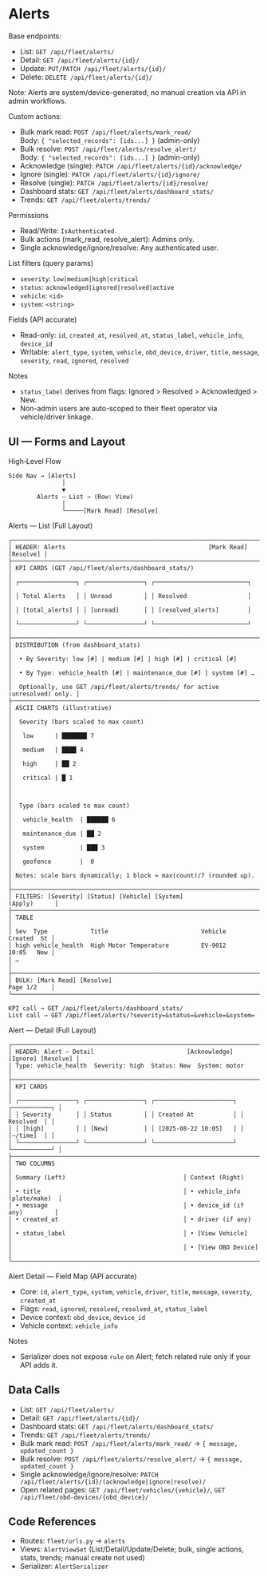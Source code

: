 # Alerts

Base endpoints:
- List: `GET /api/fleet/alerts/`
- Detail: `GET /api/fleet/alerts/{id}/`
- Update: `PUT/PATCH /api/fleet/alerts/{id}/`
- Delete: `DELETE /api/fleet/alerts/{id}/`

Note: Alerts are system/device-generated; no manual creation via API in admin workflows.

Custom actions:
- Bulk mark read: `POST /api/fleet/alerts/mark_read/`  
  Body: `{ "selected_records": [ids...] }` (admin-only)
- Bulk resolve: `POST /api/fleet/alerts/resolve_alert/`  
  Body: `{ "selected_records": [ids...] }` (admin-only)
- Acknowledge (single): `PATCH /api/fleet/alerts/{id}/acknowledge/`
- Ignore (single): `PATCH /api/fleet/alerts/{id}/ignore/`
- Resolve (single): `PATCH /api/fleet/alerts/{id}/resolve/`
- Dashboard stats: `GET /api/fleet/alerts/dashboard_stats/`
- Trends: `GET /api/fleet/alerts/trends/`

Permissions
- Read/Write: `IsAuthenticated`.
- Bulk actions (mark_read, resolve_alert): Admins only.
- Single acknowledge/ignore/resolve: Any authenticated user.

List filters (query params)
- `severity`: `low|medium|high|critical`
- `status`: `acknowledged|ignored|resolved|active`
- `vehicle`: `<id>`
- `system`: `<string>`

Fields (API accurate)
- Read-only: `id`, `created_at`, `resolved_at`, `status_label`, `vehicle_info`, `device_id`
- Writable: `alert_type`, `system`, `vehicle`, `obd_device`, `driver`, `title`, `message`, `severity`, `read`, `ignored`, `resolved`

Notes
- `status_label` derives from flags: Ignored > Resolved > Acknowledged > New.
- Non-admin users are auto-scoped to their fleet operator via vehicle/driver linkage.

## UI — Forms and Layout

High‑Level Flow

```
Side Nav → [Alerts]
               │
               ▼
        Alerts — List → (Row: View)
               │                   
               └─────[Mark Read] [Resolve]
```

Alerts — List (Full Layout)

```
┌─────────────────────────────────────────────────────────────────────────────┐
│ HEADER: Alerts                                        [Mark Read] [Resolve] │
├─────────────────────────────────────────────────────────────────────────────┤
│ KPI CARDS (GET /api/fleet/alerts/dashboard_stats/)                           │
│ ┌────────────────┐ ┌────────────────┐ ┌──────────────────────────┐          │
│ │ Total Alerts   │ │ Unread         │ │ Resolved                 │          │
│ │ [total_alerts] │ │ [unread]       │ │ [resolved_alerts]        │          │
│ └────────────────┘ └────────────────┘ └──────────────────────────┘          │
├─────────────────────────────────────────────────────────────────────────────┤
│ DISTRIBUTION (from dashboard_stats)                                          │
│  • By Severity: low [#] | medium [#] | high [#] | critical [#]               │
│  • By Type: vehicle_health [#] | maintenance_due [#] | system [#] …          │
│  Optionally, use GET /api/fleet/alerts/trends/ for active (unresolved) only. │
├─────────────────────────────────────────────────────────────────────────────┤
│ ASCII CHARTS (illustrative)                                                  │
│  Severity (bars scaled to max count)                                         │
│   low      | ███████ 7                                                       │
│   medium   | ████ 4                                                          │
│   high     | ██ 2                                                             │
│   critical | █ 1                                                              │
│                                                                                │
│  Type (bars scaled to max count)                                              │
│   vehicle_health  | ██████ 6                                                  │
│   maintenance_due | ██ 2                                                      │
│   system          | ███ 3                                                     │
│   geofence        |  0                                                        │
│ Notes: scale bars dynamically; 1 block ≈ max(count)/7 (rounded up).           │
├─────────────────────────────────────────────────────────────────────────────┤
│ FILTERS: [Severity] [Status] [Vehicle] [System]                (Apply)      │
├─────────────────────────────────────────────────────────────────────────────┤
│ TABLE                                                                       │
│ Sev  Type            Title                          Vehicle     Created  St │
│ high vehicle_health  High Motor Temperature         EV-9012     10:05   New │
│ …                                                                            │
├─────────────────────────────────────────────────────────────────────────────┤
│ BULK: [Mark Read] [Resolve]                                      Page 1/2    │
└─────────────────────────────────────────────────────────────────────────────┘

KPI call → GET /api/fleet/alerts/dashboard_stats/
List call → GET /api/fleet/alerts/?severity=&status=&vehicle=&system=
```

Alert — Detail (Full Layout)

```
┌─────────────────────────────────────────────────────────────────────────────┐
│ HEADER: Alert — Detail                          [Acknowledge] [Ignore] [Resolve] │
│ Type: vehicle_health  Severity: high  Status: New  System: motor               │
├─────────────────────────────────────────────────────────────────────────────┤
│ KPI CARDS                                                                    │
│ ┌────────────────┐ ┌────────────────┐ ┌──────────────────────┐ ┌───────────┐ │
│ │ Severity       │ │ Status         │ │ Created At           │ │ Resolved  │ │
│ │ [high]         │ │ [New]          │ │ [2025-08-22 10:05]   │ │ [—/time]  │ │
│ └────────────────┘ └────────────────┘ └──────────────────────┘ └───────────┘ │
├─────────────────────────────────────────────────────────────────────────────┤
│ TWO COLUMNS                                                                  │
│ Summary (Left)                                 │ Context (Right)              │
│ • title                                        │ • vehicle_info (plate/make)  │
│ • message                                      │ • device_id (if any)         │
│ • created_at                                   │ • driver (if any)            │
│ • status_label                                 │ • [View Vehicle]             │
│                                                │ • [View OBD Device]          │
└─────────────────────────────────────────────────────────────────────────────┘
```

Alert Detail — Field Map (API accurate)

- Core: `id`, `alert_type`, `system`, `vehicle`, `driver`, `title`, `message`, `severity`, `created_at`
- Flags: `read`, `ignored`, `resolved`, `resolved_at`, `status_label`
- Device context: `obd_device`, `device_id`
- Vehicle context: `vehicle_info`

Notes
- Serializer does not expose `rule` on Alert; fetch related rule only if your API adds it.

## Data Calls

- List: `GET /api/fleet/alerts/`
- Detail: `GET /api/fleet/alerts/{id}/`
- Dashboard stats: `GET /api/fleet/alerts/dashboard_stats/`
- Trends: `GET /api/fleet/alerts/trends/`
- Bulk mark read: `POST /api/fleet/alerts/mark_read/` → `{ message, updated_count }`
- Bulk resolve: `POST /api/fleet/alerts/resolve_alert/` → `{ message, updated_count }`
- Single acknowledge/ignore/resolve: `PATCH /api/fleet/alerts/{id}/(acknowledge|ignore|resolve)/`
- Open related pages: `GET /api/fleet/vehicles/{vehicle}/`, `GET /api/fleet/obd-devices/{obd_device}/`

## Code References

- Routes: `fleet/urls.py` → `alerts`
- Views: `AlertViewSet` (List/Detail/Update/Delete; bulk, single actions, stats, trends; manual create not used)
- Serializer: `AlertSerializer`
